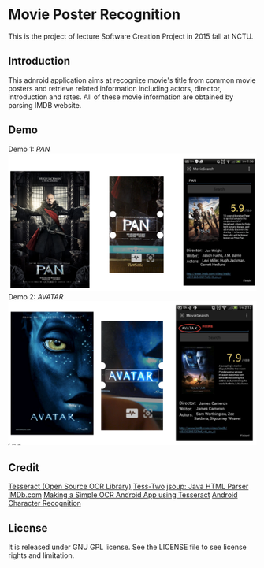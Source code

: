 # Movie Poster Recognition
This is the project of lecture Software Creation Project in 2015 fall at NCTU. 

## Introduction
This adnroid application aims at recognize movie's title from common movie posters and retrieve related information including actors, director, introduction and rates. All of these movie information are obtained by parsing IMDB website.

## Demo
Demo 1: *PAN*
<img src="imgs/demo1.png" />
Demo 2: *AVATAR*
<img src="imgs/demo2.png" />

## Credit
[Tesseract (Open Source OCR Library)](https://github.com/tesseract-ocr/tesseract)
[Tess-Two](https://github.com/rmtheis/tess-two)
[jsoup: Java HTML Parser](http://jsoup.org)
[IMDb.com](http://www.imdb.com/?ref_=nv_home)
[Making a Simple OCR Android App using Tesseract](http://gaut.am/making-an-ocr-android-app-using-tesseract/#comment-184181)
[Android Character Recognition](http://www.codeproject.com/Articles/840623/Android-Character-Recognition)

## License
It is released under GNU GPL license. See the LICENSE file to see license rights and limitation.
